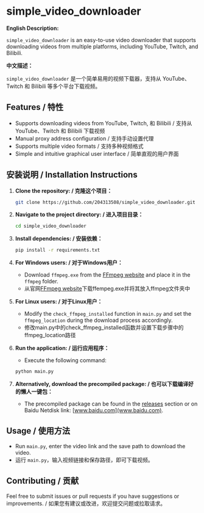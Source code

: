 # simple_video_downloader

**English Description:**

`simple_video_downloader` is an easy-to-use video downloader that supports downloading videos from multiple platforms, including YouTube, Twitch, and Bilibili.

**中文描述：**

`simple_video_downloader` 是一个简单易用的视频下载器，支持从 YouTube、Twitch 和 Bilibili 等多个平台下载视频。

## Features / 特性

- Supports downloading videos from YouTube, Twitch, 和 Bilibili / 支持从 YouTube、Twitch 和 Bilibili 下载视频
- Manual proxy address configuration / 支持手动设置代理
- Supports multiple video formats / 支持多种视频格式
- Simple and intuitive graphical user interface / 简单直观的用户界面

## 安装说明 / Installation Instructions

1. **Clone the repository: / 克隆这个项目：**
   ```bash
   git clone https://github.com/204313508/simple_video_downloader.git
   ```

2. **Navigate to the project directory: / 进入项目目录：**
   ```bash
   cd simple_video_downloader
   ```

3. **Install dependencies: / 安装依赖：**
   ```bash
   pip install -r requirements.txt
   ```

4. **For Windows users: / 对于Windows用户：**
   - Download `ffmpeg.exe` from the [FFmpeg website](https://ffmpeg.org/download.html) and place it in the `ffmpeg` folder.
   - 从官网[FFmpeg website](https://ffmpeg.org/download.html)下载ffempeg.exe并将其放入ffmpeg文件夹中

5. **For Linux users: / 对于Linux用户：**
   - Modify the `check_ffmpeg_installed` function in `main.py` and set the `ffmpeg_location` during the download process accordingly.
   - 修改main.py中的check_ffmpeg_installed函数并设置下载步骤中的ffmpeg_location路径

6. **Run the application: / 运行应用程序：**
   - Execute the following command:
   ```bash
   python main.py
   ```

7. **Alternatively, download the precompiled package: / 也可以下载编译好的懒人一键包：**
   - The precompiled package can be found in the [releases](https://github.com/204313508/simple_video_downloader/releases) section or on Baidu Netdisk link: [www.baidu.com](www.baidu.com).

## Usage / 使用方法

- Run `main.py`, enter the video link and the save path to download the video.
- 运行 `main.py`，输入视频链接和保存路径，即可下载视频。

## Contributing / 贡献

Feel free to submit issues or pull requests if you have suggestions or improvements. / 如果您有建议或改进，欢迎提交问题或拉取请求。


